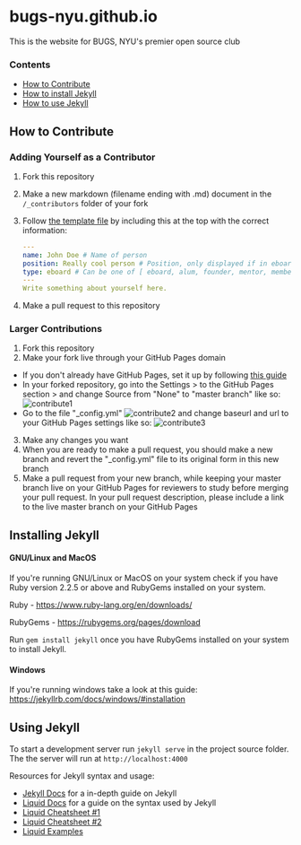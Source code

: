 # bugs-nyu.github.io
This is the website for BUGS, NYU's premier open source club

### Contents
- [How to Contribute](#how-to-contribute)
- [How to install Jekyll](#installing-jekyll)
- [How to use Jekyll](#using-jekyll)

## How to Contribute

### Adding Yourself as a Contributor
1. Fork this repository
2. Make a new markdown (filename ending with .md) document in the `/_contributors`
   folder of your fork
3. Follow [the template file](_contributors/.template.md) by including this at the top
   with the correct information:

   ```yaml
   ---
   name: John Doe # Name of person
   position: Really cool person # Position, only displayed if in eboard
   type: eboard # Can be one of [ eboard, alum, founder, mentor, member ]
   ---
   Write something about yourself here.
   ```

5. Make a pull request to this repository


### Larger Contributions

1. Fork this repository
2. Make your fork live through your GitHub Pages domain
  * If you don't already have GitHub Pages, set it up by following [this guide][gh-pages]
  * In your forked repository, go into the Settings > to the GitHub Pages section > and change Source from "None" to "master branch" like so:
  ![contribute1](assets/img/contribute1.png)
  * Go to the file "\_config.yml"
  ![contribute2](assets/img/contribute2.png)
  and change baseurl and url to your GitHub Pages settings like so:
  ![contribute3](assets/img/contribute3.png)
3. Make any changes you want
4. When you are ready to make a pull request, you should make a new branch and revert the "\_config.yml" file to its original form in this new branch
5. Make a pull request from your new branch, while keeping your master branch live on your GitHub Pages for reviewers to study before merging your pull request. In your pull request description, please include a link to the live master branch on your GitHub Pages

[gh-pages]: https://guides.github.com/features/pages/

## Installing Jekyll
#### GNU/Linux and MacOS
If you're running GNU/Linux or MacOS on your system check if you have Ruby version 2.2.5 or above and RubyGems installed on your system.

Ruby - https://www.ruby-lang.org/en/downloads/

RubyGems - https://rubygems.org/pages/download

Run `gem install jekyll` once you have RubyGems installed on your system to install Jekyll.

#### Windows
If you're running windows take a look at this guide:
https://jekyllrb.com/docs/windows/#installation

## Using Jekyll
To start a development server run `jekyll serve` in the project source folder. The the server will run at `http://localhost:4000`

Resources for Jekyll syntax and usage:

- [Jekyll Docs](https://jekyllrb.com/docs/) for a in-depth guide on Jekyll
- [Liquid Docs](https://shopify.github.io/liquid/) for a guide on the syntax used by Jekyll
- [Liquid Cheatsheet #1](https://www.shopify.com/partners/shopify-cheat-sheet)
- [Liquid Cheatsheet #2](https://devhints.io/jekyll)
- [Liquid Examples](https://gist.github.com/JJediny/a466eed62cee30ad45e2)
